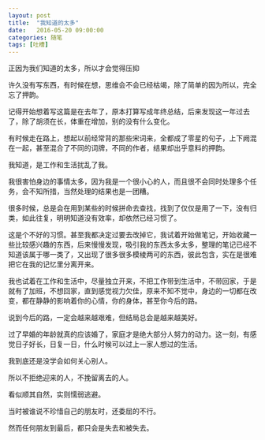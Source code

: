 ```yaml
---
layout: post
title:  "我知道的太多"
date:   2016-05-20 09:00:00
categories: 随笔
tags: [吐槽]
---
```


正因为我们知道的太多，所以才会觉得压抑

许久没有写东西，有时候在想，思维会不会已经枯竭，除了简单的因为所以，完全忘了押韵。

<!--more-->

记得开始想着写这篇是在去年了，原本打算写成年终总结，后来发现这一年过去了，除了胡须在长，体重在增加，别的没有什么变化。

有时候走在路上，想起以前经常背的那些宋词来，全都成了零星的句子，上下阙混在一起，甚至混合了不同的词牌，不同的作者，结果却出乎意料的押韵。

我知道，是工作和生活扰乱了我。

我很害怕身边的事情太多，因为我是一个很小心的人，而且很不会同时处理多个任务，会不知所措，当然处理的结果也是一团糟。

很多时候，总是会在用到某些的时候拼命去查找，找到了仅仅是用了一下，没有归类，如此往复，明明知道没有效率，却依然已经习惯了。

这是个不好的习惯。甚至我都决定过要去改掉它，我试着开始做笔记，开始收藏一些比较感兴趣的东西，后来慢慢发现，吸引我的东西太多太多，整理的笔记已经不知道该属于哪一类了，又出现了很多很多模棱两可的东西，彼此包含，实在是很难把它在我的记忆里分离开来。

我也试着在工作和生活中，尽量独立开来，不把工作带到生活中，不带回家，于是就有了加班，不想回家，直到感觉视力欠佳，原来不知不觉中，身边的一切都在改变，都在静静的影响着你的心情，你的身体，甚至你今后的路。

说到今后的路，一定会越来越艰难，但结局总会是越来越美好。

过了早婚的年龄就真的应该婚了，家庭才是绝大部分人努力的动力。这一刻，有感觉日子好长，日复一日，什么时候可以过上一家人想过的生活。

我到底还是没学会如何关心别人。

所以不拒绝迎来的人，不挽留离去的人。

看似顺其自然，实则懦弱逃避。

当时被谁说不珍惜自己的朋友时，还委屈的不行。

然而任何朋友到最后，都只会是失去和被失去。